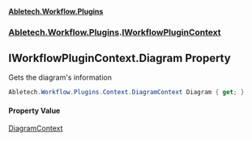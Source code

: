 #### [Abletech.Workflow.Plugins](index.md 'index')
### [Abletech.Workflow.Plugins](Abletech_Workflow_Plugins.md 'Abletech.Workflow.Plugins').[IWorkflowPluginContext](IWorkflowPluginContext.md 'Abletech.Workflow.Plugins.IWorkflowPluginContext')
## IWorkflowPluginContext.Diagram Property
Gets the diagram's information  
```csharp
Abletech.Workflow.Plugins.Context.DiagramContext Diagram { get; }
```
#### Property Value
[DiagramContext](DiagramContext.md 'Abletech.Workflow.Plugins.Context.DiagramContext')
